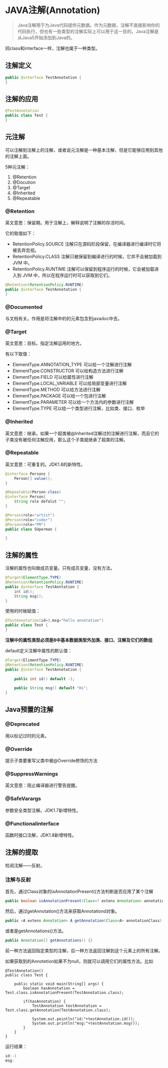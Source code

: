 

# JAVA注解(Annotation)

> Java注解用于为Java代码提供元数据。作为元数据，注解不直接影响你的代码执行，但也有一些类型的注解实际上可以用于这一目的。Java注解是从Java5开始添加到Java的。

同class和interface一样，注解也属于一种类型。

## 注解定义

```java
public @interface TestAnnotation {
}
```

## 注解的应用

```JAVA
@TestAnnotation
public class Test {
}
```

## 元注解

可以注解到注解上的注解，或者说元注解是一种基本注解，但是它能够应用到其他的注解上面。

5种元注解：

1. @Retention
2. @Docution
3. @Target
4. @Inherited
5. @Repeatable

### @Retention

英文意思：保留期。用于注解上，解释说明了注解的存活时间。

它的取值如下：
- RetentionPolicy.SOURCE 注解只在源码阶段保留，在编译器进行编译时它将被丢弃忽视。
- RetentionPolicy.CLASS 注解只被保留到编译进行的时候，它并不会被加载到 JVM 中。
- RetentionPolicy.RUNTIME 注解可以保留到程序运行的时候，它会被加载进入到 JVM 中，所以在程序运行时可以获取到它们。

```JAVA
@Retention(RetentionPolicy.RUNTIME)
public @interface TestAnnotation {
}
```

### @Documented

与文档有关。作用是将注解中的的元素包含到javadoc中去。

### @Target

英文意思：目标。指定注解运用的地方。

有以下取值：
- ElementType.ANNOTATION_TYPE 可以给一个注解进行注解
- ElementType.CONSTRUCTOR 可以给构造方法进行注解
- ElementType.FIELD 可以给属性进行注解
- ElementType.LOCAL_VARIABLE 可以给局部变量进行注解
- ElementType.METHOD 可以给方法进行注解
- ElementType.PACKAGE 可以给一个包进行注解
- ElementType.PARAMETER 可以给一个方法内的参数进行注解
- ElementType.TYPE 可以给一个类型进行注解，比如类、接口、枚举

### @Inherited

英文意思：继承。如果一个超类被@Inherited注解过的注解进行注解，而且它的子类没有被任何注解应用，那么这个子类就继承了超类的注解。

### @Repeatable

英文意思：可重复的。JDK1.8的新特性。

```JAVA
@interface Persons {
	Person[] value();
}

@Repeatable(Person.class)
@interface Person{
	String role defalut "";
}

@Person(role="artist")
@Person(role="coder")
@Person(role="PM")
public class SUperman {

}
```



## 注解的属性

注解的属性也叫做成员变量。只有成员变量，没有方法。

```java
@Target(ElementType.TYPE)
@Retention(RetentionPolicy.RUNTIME)
public @interface TestAnntation {
	int id();
	String msg();
}
```

使用的时候赋值：

```JAVa
@TestAnnotation(id=3,msg="hello annotation")
public class Test {
}
```

**注解中的属性类型必须是8中基本数据类型外加类、接口、注解及它们的数组**

default定义注解中属性的默认值：

```JAVA
@Target(ElimentType.TYPE)
@Retention(RetentionPolicy.RUNTIME)
public @interface TestAnnotation {
	
	public int id() default -1;
	
	public String msg() default "Hi";
}
```
## Java预置的注解

### @Deprecated

用以标记过时的元素。

### @Override

提示子类要重写父类中被@Override修饰的方法

### @SuppressWarnings

英文意思：阻止编译器进行警告提醒。

### @SafeVarargs

参数安全类型注解。JDK1.7新增特性。

### @Functionalinterface

函数时接口注解，JDK1.8新增特性。

## 注解的提取

检阅注解——反射。

### 注解与反射

首先，通过Class对象的isAnnotationPresent()方法判断是否应用了某个注解

```JAVA
public boolean isAnnotationPresent(Class<? extens Annotation> annotationClass) {}
```

然后，通过getAnnotation()方法来获取Annotationd对象。

```JAVA
public <A extens Annotation> A getAnnotation(Class<A> annotationClass) {}
```

或者是getAnnotations()方法。

```JAVA
public Annotation[] getAnnotations() {}
```

前一种方法返回指定类型的注解，后一种方法返回注解到这个元素上的所有注解。

如果获取到的Annotetion如果不为null，则就可以调用它们的属性方法。比如

```
@TestAnnotation()
public class Test {
	
	public static void main(String[] args) {
		boolean hasAnnotation = Test.class.isAnnotationPresent(TestAnnotation.class);
	
		if(hasAnnotation) {
			TestAnnotation testAnnotation = Test.class.getAnnotation(TestAnnotation.class);
			
			System.out.peintln("id:"+testAnnotation.id());
			System.out.println("msg:"+testAnnotation.msg());
		}
	}	
}
```

运行结果：

```JAVA
id:-1
msg:
```


